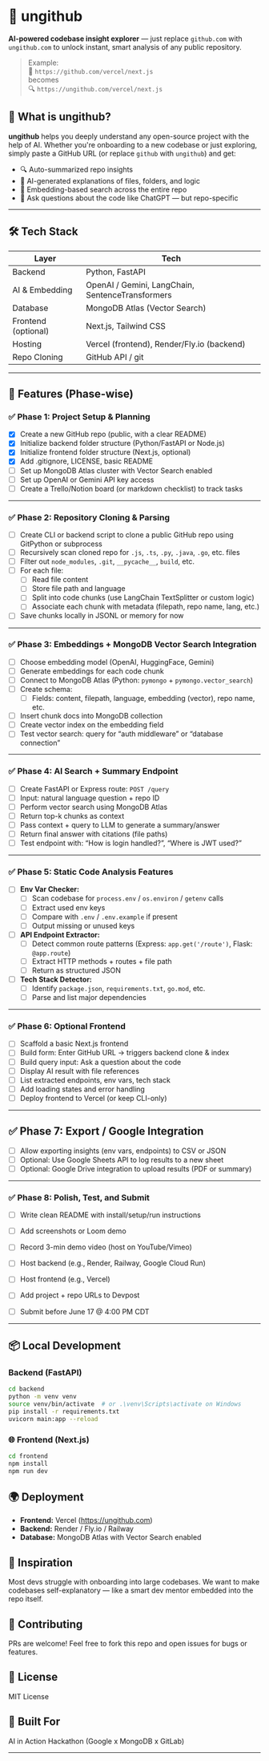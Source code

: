 # 🧠 ungithub

**AI-powered codebase insight explorer** — just replace `github.com` with `ungithub.com` to unlock instant, smart analysis of any public repository.

> Example:  
> 🔗 `https://github.com/vercel/next.js`  
> becomes  
> 🔍 `https://ungithub.com/vercel/next.js`


## 🚀 What is ungithub?

**ungithub** helps you deeply understand any open-source project with the help of AI. Whether you're onboarding to a new codebase or just exploring, simply paste a GitHub URL (or replace `github` with `ungithub`) and get:

- 🔍 Auto-summarized repo insights
- 🧠 AI-generated explanations of files, folders, and logic
- 🧩 Embedding-based search across the entire repo
- 📎 Ask questions about the code like ChatGPT — but repo-specific

---

## 🛠️ Tech Stack

| Layer        | Tech                          |
|-------------|-------------------------------|
| Backend      | Python, FastAPI               |
| AI & Embedding | OpenAI / Gemini, LangChain, SentenceTransformers |
| Database     | MongoDB Atlas (Vector Search) |
| Frontend (optional) | Next.js, Tailwind CSS          |
| Hosting      | Vercel (frontend), Render/Fly.io (backend) |
| Repo Cloning | GitHub API / git              |

---

## 🧰 Features (Phase-wise)

### ✅ Phase 1: Project Setup & Planning

- [x] Create a new GitHub repo (public, with a clear README)
- [x] Initialize backend folder structure (Python/FastAPI or Node.js)
- [x] Initialize frontend folder structure (Next.js, optional)
- [x] Add .gitignore, LICENSE, basic README
- [ ] Set up MongoDB Atlas cluster with Vector Search enabled
- [ ] Set up OpenAI or Gemini API key access
- [ ] Create a Trello/Notion board (or markdown checklist) to track tasks

---

### ✅ Phase 2: Repository Cloning & Parsing

- [ ] Create CLI or backend script to clone a public GitHub repo using GitPython or subprocess
- [ ] Recursively scan cloned repo for `.js`, `.ts`, `.py`, `.java`, `.go`, etc. files
- [ ] Filter out `node_modules`, `.git`, `__pycache__`, `build`, etc.
- [ ] For each file:
  - [ ] Read file content
  - [ ] Store file path and language
  - [ ] Split into code chunks (use LangChain TextSplitter or custom logic)
  - [ ] Associate each chunk with metadata (filepath, repo name, lang, etc.)
- [ ] Save chunks locally in JSONL or memory for now

---

### ✅ Phase 3: Embeddings + MongoDB Vector Search Integration

- [ ] Choose embedding model (OpenAI, HuggingFace, Gemini)
- [ ] Generate embeddings for each code chunk
- [ ] Connect to MongoDB Atlas (Python: `pymongo` + `pymongo.vector_search`)
- [ ] Create schema:
  - [ ] Fields: content, filepath, language, embedding (vector), repo name, etc.
- [ ] Insert chunk docs into MongoDB collection
- [ ] Create vector index on the embedding field
- [ ] Test vector search: query for “auth middleware” or “database connection”

---

### ✅ Phase 4: AI Search + Summary Endpoint

- [ ] Create FastAPI or Express route: `POST /query`
- [ ] Input: natural language question + repo ID
- [ ] Perform vector search using MongoDB Atlas
- [ ] Return top-k chunks as context
- [ ] Pass context + query to LLM to generate a summary/answer
- [ ] Return final answer with citations (file paths)
- [ ] Test endpoint with: “How is login handled?”, “Where is JWT used?”

---

### ✅ Phase 5: Static Code Analysis Features

- [ ] **Env Var Checker:**
  - [ ] Scan codebase for `process.env` / `os.environ` / `getenv` calls
  - [ ] Extract used env keys
  - [ ] Compare with `.env` / `.env.example` if present
  - [ ] Output missing or unused keys
- [ ] **API Endpoint Extractor:**
  - [ ] Detect common route patterns (Express: `app.get('/route')`, Flask: `@app.route`)
  - [ ] Extract HTTP methods + routes + file path
  - [ ] Return as structured JSON
- [ ] **Tech Stack Detector:**
  - [ ] Identify `package.json`, `requirements.txt`, `go.mod`, etc.
  - [ ] Parse and list major dependencies

---

### ✅ Phase 6: Optional Frontend

- [ ] Scaffold a basic Next.js frontend
- [ ] Build form: Enter GitHub URL → triggers backend clone & index
- [ ] Build query input: Ask a question about the code
- [ ] Display AI result with file references
- [ ] List extracted endpoints, env vars, tech stack
- [ ] Add loading states and error handling
- [ ] Deploy frontend to Vercel (or keep CLI-only)

---

## ✅ Phase 7: Export / Google Integration

- [ ] Allow exporting insights (env vars, endpoints) to CSV or JSON
- [ ] Optional: Use Google Sheets API to log results to a new sheet
- [ ] Optional: Google Drive integration to upload results (PDF or summary)

---

### ✅ Phase 8: Polish, Test, and Submit

- [ ] Write clean README with install/setup/run instructions
- [ ] Add screenshots or Loom demo
- [ ] Record 3-min demo video (host on YouTube/Vimeo)
- [ ] Host backend (e.g., Render, Railway, Google Cloud Run)
- [ ] Host frontend (e.g., Vercel)
- [ ] Add project + repo URLs to Devpost
- [ ] Submit before June 17 @ 4:00 PM CDT


---

## 📦 Local Development

### Backend (FastAPI)

```bash
cd backend
python -m venv venv
source venv/bin/activate  # or .\venv\Scripts\activate on Windows
pip install -r requirements.txt
uvicorn main:app --reload
```

### 🌐 Frontend (Next.js)

```bash
cd frontend
npm install
npm run dev
```

## 🌍 Deployment

- **Frontend:** Vercel (https://ungithub.com)
- **Backend:** Render / Fly.io / Railway
- **Database:** MongoDB Atlas with Vector Search enabled

## 🧠 Inspiration

Most devs struggle with onboarding into large codebases. We want to make codebases self-explanatory — like a smart dev mentor embedded into the repo itself.

## 🤝 Contributing

PRs are welcome! Feel free to fork this repo and open issues for bugs or features.

## 📄 License

MIT License

## 🙌 Built For

AI in Action Hackathon (Google x MongoDB x GitLab)

---